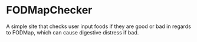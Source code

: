 # FODMapChecker
A simple site that checks user input foods if they are good or bad in regards to FODMap, which can cause digestive distress if bad.
